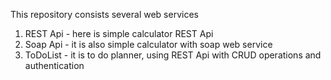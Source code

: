 This repository consists several web services
1. REST Api - here is simple calculator REST Api
2. Soap Api - it is also simple calculator with soap web service
3. ToDoList - it is to do planner, using REST Api with CRUD operations and authentication
